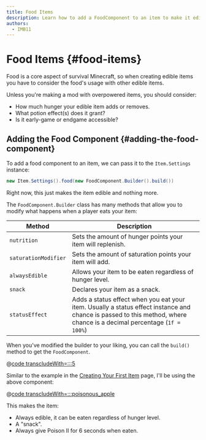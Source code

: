 ```yaml
---
title: Food Items
description: Learn how to add a FoodComponent to an item to make it edible, and configure it.
authors:
  - IMB11
---
```


# Food Items {#food-items}

Food is a core aspect of survival Minecraft, so when creating edible items you have to consider the food's usage with other edible items.

Unless you're making a mod with overpowered items, you should consider:

- How much hunger your edible item adds or removes.
- What potion effect(s) does it grant?
- Is it early-game or endgame accessible?

## Adding the Food Component {#adding-the-food-component}

To add a food component to an item, we can pass it to the `Item.Settings` instance:

```java
new Item.Settings().food(new FoodComponent.Builder().build())
```

Right now, this just makes the item edible and nothing more.

The `FoodComponent.Builder` class has many methods that allow you to modify what happens when a player eats your item:

| Method               | Description                                                                                                                                                           |
| -------------------- | --------------------------------------------------------------------------------------------------------------------------------------------------------------------- |
| `nutrition`          | Sets the amount of hunger points your item will replenish.                                                                                                            |
| `saturationModifier` | Sets the amount of saturation points your item will add.                                                                                                              |
| `alwaysEdible`       | Allows your item to be eaten regardless of hunger level.                                                                                                              |
| `snack`              | Declares your item as a snack.                                                                                                                                        |
| `statusEffect`       | Adds a status effect when you eat your item. Usually a status effect instance and chance is passed to this method, where chance is a decimal percentage (`1f = 100%`) |

When you've modified the builder to your liking, you can call the `build()` method to get the `FoodComponent`.

@[code transcludeWith=:::5](@/reference/latest/src/main/java/com/example/docs/item/ModItems.java)

Similar to the example in the [Creating Your First Item](./first-item) page, I'll be using the above component:

@[code transcludeWith=:::poisonous_apple](@/reference/latest/src/main/java/com/example/docs/item/ModItems.java)

This makes the item:

- Always edible, it can be eaten regardless of hunger level.
- A "snack".
- Always give Poison II for 6 seconds when eaten.

<VideoPlayer src="/assets/develop/items/food_0.webm" title="Eating the Suspicious Substance" />
